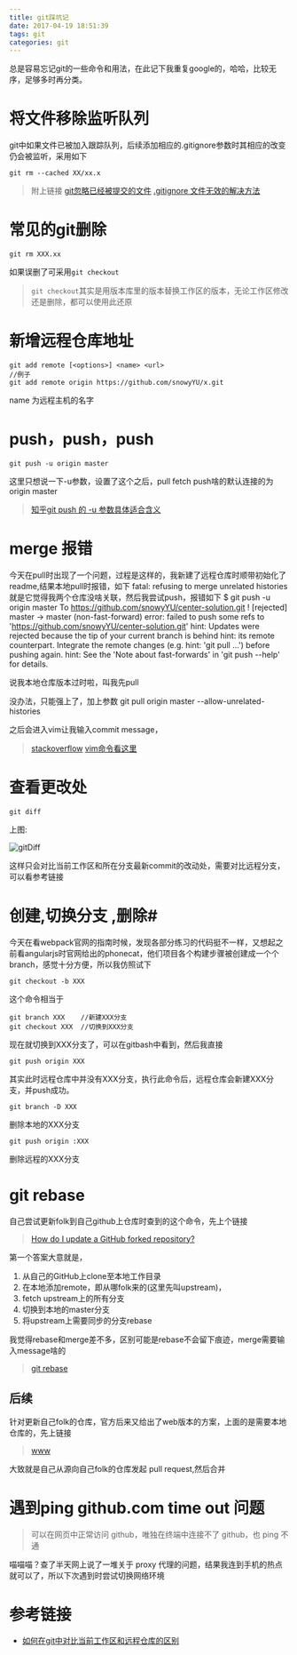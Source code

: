 ```yaml
---
title: git踩坑记
date: 2017-04-19 18:51:39
tags: git
categories: git
---
```


总是容易忘记git的一些命令和用法，在此记下我重复google的，哈哈，比较无序，足够多时再分类。
<!--more-->

# 将文件移除监听队列 #
git中如果文件已被加入跟踪队列，后续添加相应的.gitignore参数时其相应的改变仍会被监听，采用如下

    git rm --cached XX/xx.x

>附上链接
>[git忽略已经被提交的文件](https://segmentfault.com/q/1010000000430426)
>[.gitignore 文件无效的解决方法](http://www.ifeegoo.com/git-code-management-dot-gitignore-file-has-no-effect-solution.html)

# 常见的git删除 #

    git rm XXX.xx

如果误删了可采用`git checkout`
>`git checkout`其实是用版本库里的版本替换工作区的版本，无论工作区修改还是删除，都可以使用此还原

# 新增远程仓库地址 #

    git add remote [<options>] <name> <url>
    //例子
    git add remote origin https://github.com/snowyYU/x.git

name 为远程主机的名字

# push，push，push #

    git push -u origin master

这里只想说一下-u参数，设置了这个之后，pull fetch push啥的默认连接的为origin master

>[知乎git push 的 -u 参数具体适合含义](https://www.zhihu.com/question/20019419)

# merge 报错 #

今天在pull时出现了一个问题，过程是这样的，我新建了远程仓库时顺带初始化了readme,结果本地pull时报错，如下
    fatal: refusing to merge unrelated histories
就是它觉得我两个仓库没啥关联，然后我尝试push，报错如下
    $ git push -u origin master
    To https://github.com/snowyYU/center-solution.git
    ! [rejected]        master -> master (non-fast-forward)
    error: failed to push some refs to 'https://github.com/snowyYU/center-solution.git'
    hint: Updates were rejected because the tip of your current branch is behind
    hint: its remote counterpart. Integrate the remote changes (e.g.
    hint: 'git pull ...') before pushing again.
    hint: See the 'Note about fast-forwards' in 'git push --help' for details.

说我本地仓库版本过时啦，叫我先pull

没办法，只能强上了，加上参数
    git pull origin master --allow-unrelated-histories

之后会进入vim让我输入commit message，
>[stackoverflow](https://stackoverflow.com/questions/37937984/git-refusing-to-merge-unrelated-histories)
>[vim命令看这里](http://www.jianshu.com/p/eae20fcde419)

    
# 查看更改处 #

    git diff

上图:

![gitDiff](http://i.imgur.com/QJamb2Z.jpg)

这样只会对比当前工作区和所在分支最新commit的改动处，需要对比远程分支，可以看参考链接

# 创建,切换分支 ,删除#

今天在看webpack官网的指南时候，发现各部分练习的代码挺不一样，又想起之前看angularjs时官网给出的phonecat，他们项目各个构建步骤被创建成一个个branch，感觉十分方便，所以我仿照试下

    git checkout -b XXX

这个命令相当于

    git branch XXX    //新建XXX分支
    git checkout XXX  //切换到XXX分支

现在就切换到XXX分支了，可以在gitbash中看到，然后我直接
    
    git push origin XXX

其实此时远程仓库中并没有XXX分支，执行此命令后，远程仓库会新建XXX分支，并push成功。 

    git branch -D XXX

删除本地的XXX分支

    git push origin :XXX

删除远程的XXX分支

# git rebase #

自己尝试更新folk到自己github上仓库时查到的这个命令，先上个链接

>[How do I update a GitHub forked repository?](https://stackoverflow.com/questions/7244321/how-do-i-update-a-github-forked-repository)

第一个答案大意就是，

1. 从自己的GitHub上clone至本地工作目录
2. 在本地添加remote，即从哪folk来的(这里先叫upstream)，
3. fetch upstream上的所有分支
4. 切换到本地的master分支
5. 将upstream上需要同步的分支rebase

我觉得rebase和merge差不多，区别可能是rebase不会留下痕迹，merge需要输入message啥的

>[git rebase](http://blog.csdn.net/hudashi/article/details/7664631/)

## 后续 ##
针对更新自己folk的仓库，官方后来又给出了web版本的方案，上面的是需要本地仓库的，先上链接

>[www](https://github.com/KirstieJane/STEMMRoleModels/wiki/Syncing-your-fork-to-the-original-repository-via-the-browser)

大致就是自己从源向自己folk的仓库发起 pull request,然后合并

# 遇到ping github.com time out 问题 #
> 可以在网页中正常访问 github，唯独在终端中连接不了 github，也 ping 不通

喵喵喵？查了半天网上说了一堆关于 proxy 代理的问题，结果我连到手机的热点就可以了，所以下次遇到时尝试切换网络环境

# 参考链接 #
* [如何在git中对比当前工作区和远程仓库的区别](https://www.zhihu.com/question/53601264)